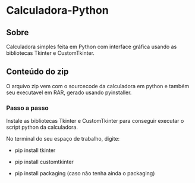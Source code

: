 # Calculadora-Python

## Sobre

Calculadora simples feita em Python com interface gráfica usando as bibliotecas Tkinter e CustomTkinter.

## Conteúdo do zip

O arquivo zip vem com o sourcecode da calculadora em python e também seu executavel em RAR, gerado usando pyinstaller.

###  Passo a passo

Instale as bibliotecas Tkinter e CustomTkinter para conseguir executar o script python da calculadora.


No terminal do seu espaço de trabalho, digite: 

- pip install tkinter

- pip install customtkinter 

- pip install packaging (caso não tenha ainda o packaging)
